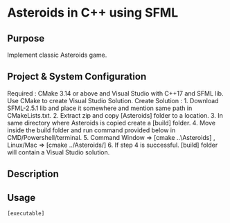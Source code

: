 Asteroids in C++ using SFML
========================

Purpose
-------
Implement classic Asteroids game.

Project & System Configuration
------------------------------
Required : CMake 3.14 or above and Visual Studio with C++17 and SFML lib.
	Use CMake to create Visual Studio Solution.
	Create Solution :
			1. Download SFML-2.5.1 lib and place it somewhere and mention same path in CMakeLists.txt.
			2. Extract zip and copy [Asteroids] folder to a location.
			3. In same directory where Asteroids is copied create a [build] folder.
			4. Move inside the build folder and run command provided below in CMD/Powershell/terminal.
			5. Command Window => [cmake ..\Asteroids\] , Linux/Mac => [cmake ../Asteroids/]
			6. If step 4 is successful. [build] folder will contain a Visual Studio solution.

Description
-----------

Usage
-----
	[executable]
